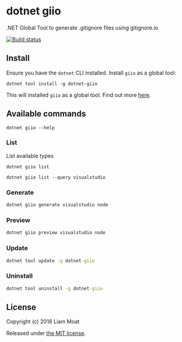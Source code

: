 # dotnet giio
.NET Global Tool to generate .gitignore files using gitignore.io

[![Build status](https://dev.azure.com/liammoat/dotnet-giio/_apis/build/status/Build)](https://dev.azure.com/liammoat/dotnet-giio/_build/latest?definitionId=6)

## Install
Ensure you have the ```dotnet``` CLI installed. Install ```giio``` as a global tool:

```
dotnet tool install -g dotnet-giio
```

This will installed ```giio``` as a global tool. Find out more [here](https://docs.microsoft.com/en-us/dotnet/core/tools/dotnet-tool-install).

## Available commands

```
dotnet giio --help
```

### List
List available types

```
dotnet giio list
```

```
dotnet giio list --query visualstudio
```

### Generate

```cmd
dotnet giio generate visualstudio node
```

### Preview

```cmd
dotnet giio preview visualstudio node
```

### Update

```cmd
dotnet tool update -g dotnet-giio
```

### Uninstall

```cmd
dotnet tool uninstall -g dotnet-giio
```

## License
Copyright (c) 2018 Liam Moat

Released under [the MIT license](https://github.com/liammoat/dotnet-giio/blob/master/LICENCE).
